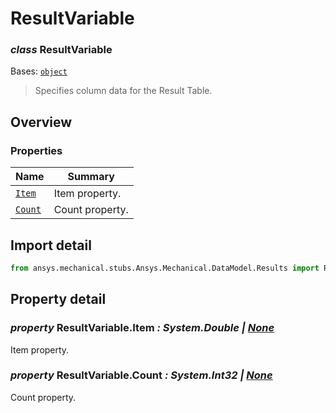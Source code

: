 <a id="resultvariable"></a>

# ResultVariable

<a id="ResultVariable"></a>

### *class* ResultVariable

Bases: [`object`](https://docs.python.org/3/library/functions.html#object)

> Specifies column data for the Result Table.

> <!-- !! processed by numpydoc !! -->

<a id="overview"></a>

## Overview

### Properties

| Name | Summary |
|----------------------------------|------------------|
| [`Item`](#ResultVariable.Item)   | Item property.   |
| [`Count`](#ResultVariable.Count) | Count property.  |

<a id="import-detail"></a>

## Import detail

```python
from ansys.mechanical.stubs.Ansys.Mechanical.DataModel.Results import ResultVariable
```

<a id="property-detail"></a>

## Property detail

<a id="ResultVariable.Item"></a>

### *property* ResultVariable.Item *: System.Double | [None](https://docs.python.org/3/library/constants.html#None)*

Item property.

<!-- !! processed by numpydoc !! -->

<a id="ResultVariable.Count"></a>

### *property* ResultVariable.Count *: System.Int32 | [None](https://docs.python.org/3/library/constants.html#None)*

Count property.

<!-- !! processed by numpydoc !! -->
